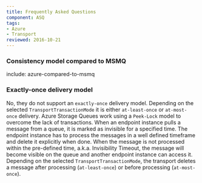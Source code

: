 ```yaml
---
title: Frequently Asked Questions
component: ASQ
tags:
- Azure
- Transport
reviewed: 2016-10-21
---
```



### Consistency model compared to MSMQ

include: azure-compared-to-msmq


### Exactly-once delivery model

No, they do not support an `exactly-once` delivery model. Depending on the selected `TransportTransactionMode` it is either `at-least-once` or `at-most-once` delivery. Azure Storage Queues work using a `Peek-Lock` model to overcome the lack of transactions. When an endpoint instance pulls a message from a queue, it is marked as invisible for a specified time. The endpoint instance has to process the messages in a well defined timeframe and delete it explicitly when done. When the message is not processed within the pre-defined time, a.k.a. Invisibility Timeout, the message will become visible on the queue and another endpoint instance can access it. Depending on the selected `TransportTransactionMode`, the transport deletes a message after processing (`at-least-once`) or before processing (`at-most-once`).